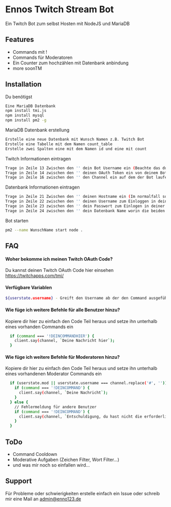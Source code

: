 
# Ennos Twitch Stream Bot

Ein Twitch Bot zum selbst Hosten mit NodeJS und MariaDB



## Features

- Commands mit !
- Commands für Moderatoren
- Ein Counter zum hochzählen mit Datenbank anbindung
- more soonTM


## Installation

Du benötigst
```bash
Eine MariaDB Datenbank
npm install tmi.js
npm install mysql
npm install pm2 -g
```
MariaDB Datenbank erstellung
```bash
Erstelle eine neue Datenbank mit Wunsch Namen z.B. Twitch Bot
Erstelle eine Tabelle mit dem Namen count_table
Erstelle zwei Spalten eine mit dem Namen id und eine mit count
```

Twitch Informationen eintragen
```bash
Trage in Zeile 13 Zwischen den '' dein Bot Username ein (Beachte das du dir dafür selsbt einen Account erstellen musst
Trage in Zeile 14 zwischen den '' deinen OAuth Token ein von deinem Bot Account
Trage in Zeile 16 zwischen den '' den Channel ein auf dem der Bot laufen soll.
```

Datenbank Informationen eintragen
```bash
Trage in Zeile 21 Zwischen den '' deinen Hostname ein (Im normalfall sollte dieser nicht geändert worden sein bleibt er gleich)
Trage in Zeile 22 zwischen den '' deinen Username zum Einloggen in deiner Datenabnk
Trage in Zeile 23 zwischen den '' dein Passwort zum Einlogen in deiner Datenbank
Trage in Zeile 24 zwischen den '' dein Datenbank Name worin die beiden Spalten sind
```

Bot starten
```bash
pm2 --name WunschName start node . 
```
    
## FAQ

#### Woher bekomme ich meinen Twitch OAuth Code?
Du kannst deinen Twitch OAuth Code hier einsehen
https://twitchapps.com/tmi/

#### Verfügbare Variablen
```bash
${userstate.username} - Greift den Username ab der den Command ausgeführt hat
```

#### Wie füge ich weitere Befehle für alle Benutzer hinzu?

Kopiere dir hier zu einfach den Code Teil heraus und setze ihn unterhalb eines vorhanden Commands ein
```bash
  if (command === '!DEINCOMMANDHIER') {
    client.say(channel, `Deine Nachricht hier`);
  }
```

#### Wie füge ich weitere Befehle für Moderatoren hinzu?

Kopiere dir hier zu einfach den Code Teil heraus und setze ihn unterhalb eines vorhandenen Moderator Commands ein

```bash
  if (userstate.mod || userstate.username === channel.replace('#', '')) {
    if (command === '!DEINCOMMAND') {
      client.say(channel, `Deine Nachricht`);
    }
  } else {
    // Fehlermeldung für andere Benutzer
    if (command === '!DEINCOMMAND') {
      client.say(channel, `Entschuldigung, du hast nicht die erforderlichen Berechtigungen, um diesen Befehl zu nutzen.`);
    }
  }
```


## ToDo

- Command Cooldown
- Moderative Aufgaben (Zeichen Filter, Wort Filter...)
- und was mir noch so einfallen wird...


## Support

Für Probleme oder schwierigkeiten erstelle einfach ein Issue oder schreib mir eine Mail an admin@enno123.de

